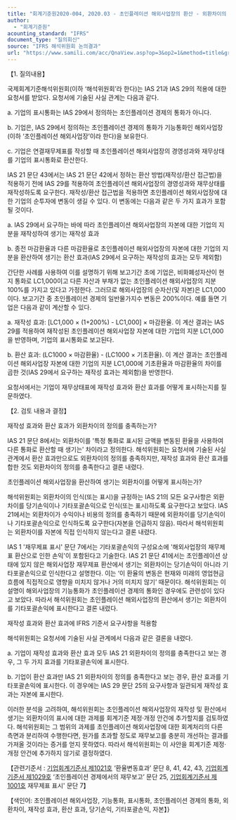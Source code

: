 ```yaml
---
title: "회계기준원2020-004, 2020.03 - 초인플레이션 해외사업장의 환산 - 외환차이의 표시(IAS 21 ‘환율변동효과’, IAS 29 ‘초인플레이션 경제에서의 재무보고’)"
author:
  - "회계기준원"
acounting_standard: "IFRS"
document_type: "질의회신"
source: "IFRS 해석위원회 논의결과"
url: "https://www.samili.com/acc/QnaView.asp?op=3&op2=1&method=title&group=2123-15;1&orgcode=2&searchword=&page=4&code=%ED%9A%8C%EA%B3%84%EA%B8%B0%EC%A4%80%EC%9B%902020%2D004%3A20200331"
---
```

【1. 질의내용】

국제회계기준해석위원회(이하 ‘해석위원회’라 한다)는 IAS 21과 IAS 29의 적용에 대한 요청서를 받았다. 요청서에 기술된 사실 관계는 다음과 같다.

a. 기업의 표시통화는 IAS 29에서 정의하는 초인플레이션 경제의 통화가 아니다.

b. 기업은, IAS 29에서 정의하는 초인플레이션 경제의 통화가 기능통화인 해외사업장(이하 ‘초인플레이션 해외사업장’이라 한다)을 보유한다.

c. 기업은 연결재무제표를 작성할 때 초인플레이션 해외사업장의 경영성과와 재무상태를 기업의 표시통화로 환산한다.

IAS 21 문단 43에서는 IAS 21 문단 42에서 정하는 환산 방법(재작성/환산 접근법)을 적용하기 전에 IAS 29를 적용하여 초인플레이션 해외사업장의 경영성과와 재무상태를 재작성하도록 요구한다. 재작성/환산 접근법을 적용하면 초인플레이션 해외사업장에 대한 기업의 순투자에 변동이 생길 수 있다. 이 변동에는 다음과 같은 두 가지 효과가 포함될 것이다.

a. IAS 29에서 요구하는 바에 따라 초인플레이션 해외사업장의 자본에 대한 기업의 지분을 재작성하여 생기는 재작성 효과

b. 종전 마감환율과 다른 마감환율로 초인플레이션 해외사업장의 자본에 대한 기업의 지분을 환산하여 생기는 환산 효과(IAS 29에서 요구하는 재작성의 효과는 모두 제외함)

간단한 사례를 사용하여 이를 설명하기 위해 보고기간 초에 기업은, 비화폐성자산이 현지 통화로 LC1,000이고 다른 자산과 부채가 없는 초인플레이션 해외사업장의 지분 100%를 가지고 있다고 가정한다. 그러므로 해외사업장의 순자산(및 자본)은 LC1,000이다. 보고기간 중 초인플레이션 경제의 일반물가지수 변동은 200%이다. 예를 들면 기업은 다음과 같이 계산할 수 있다.

a. 재작성 효과: \[LC1,000 × (1+200%) - LC1,000\] × 마감환율. 이 계산 결과는 IAS 29를 적용하여 재작성된 초인플레이션 해외사업장 자본에 대한 기업의 지분 LC1,000을 반영하며, 기업의 표시통화로 보고된다.

b. 환산 효과: (LC1000 × 마감환율) - (LC1000 × 기초환율). 이 계산 결과는 초인플레이션 해외사업장 자본에 대한 기업의 지분 LC1,000에 기초환율과 마감환율의 차이를 곱한 것(IAS 29에서 요구하는 재작성 효과는 제외함)을 반영한다.

요청서에서는 기업이 재무상태표에 재작성 효과와 환산 효과를 어떻게 표시하는지를 질문하였다.

  

【2. 검토 내용과 결정】

재작성 효과와 환산 효과가 외환차이의 정의를 충족하는가?

IAS 21 문단 8에서는 외환차이를 '특정 통화로 표시된 금액을 변동된 환율을 사용하여 다른 통화로 환산할 때 생기는’ 차이라고 정의한다. 해석위원회는 요청서에 기술된 사실 관계에서 환산 효과만으로도 외환차이의 정의를 충족하지만, 재작성 효과와 환산 효과를 합한 것도 외환차이의 정의를 충족한다고 결론 내렸다.

  

초인플레이션 해외사업장을 환산하여 생기는 외환차이를 어떻게 표시하는가?

해석위원회는 외환차이의 인식(또는 표시)을 규정하는 IAS 21의 모든 요구사항은 외환차이를 당기손익이나 기타포괄손익으로 인식(또는 표시)하도록 요구한다고 보았다. IAS 21에서는 외환차이가 수익이나 비용의 정의를 충족하기 때문에 외환차이를 당기손익이나 기타포괄손익으로 인식하도록 요구한다(자본을 언급하지 않음). 따라서 해석위원회는 외환차이를 자본에 직접 인식하지 않는다고 결론 내렸다.

IAS 1 '재무제표 표시' 문단 7에서는 기타포괄손익의 구성요소에 '해외사업장의 재무제표 환산으로 인한 손익'이 포함된다고 기술한다. IAS 21 문단 41에서는 초인플레이션 상태에 있지 않은 해외사업장 재무제표 환산에서 생기는 외환차이는 당기손익이 아니라 기타포괄손익으로 인식한다고 설명한다. 이는 ‘이 환율의 변동은 현재와 미래의 영업현금흐름에 직접적으로 영향을 미치지 않거나 거의 미치지 않기’ 때문이다. 해석위원회는 이 설명이 해외사업장의 기능통화가 초인플레이션 경제의 통화인 경우에도 관련성이 있다고 보았다. 따라서 해석위원회는 초인플레이션 해외사업장의 환산에서 생기는 외환차이를 기타포괄손익에 표시한다고 결론 내렸다.

재작성 효과와 환산 효과에 IFRS 기준서 요구사항을 적용함

해석위원회는 요청서에 기술된 사실 관계에서 다음과 같은 결론을 내렸다.

a. 기업이 재작성 효과와 환산 효과 모두 IAS 21 외환차이의 정의를 충족한다고 보는 경우, 그 두 가지 효과를 기타포괄손익에 표시한다.

b. 기업이 환산 효과만 IAS 21 외환차이의 정의를 충족한다고 보는 경우, 환산 효과를 기타포괄손익에 표시한다. 이 경우에는 IAS 29 문단 25의 요구사항과 일관되게 재작성 효과는 자본에 표시한다.

이러한 분석을 고려하여, 해석위원회는 초인플레이션 해외사업장의 재작성 및 환산에서 생기는 외환차이의 표시에 대한 과제를 회계기준 제정·개정 안건에 추가할지를 검토하였다. 해석위원회는 그 범위의 과제를 초인플레이션 해외사업장에 대한 회계처리의 다른 측면과 분리하여 수행한다면, 원가를 초과할 정도로 재무보고를 충분히 개선하는 결과를 가져올 것이라는 증거를 얻지 못하였다. 따라서 해석위원회는 이 사안을 회계기준 제정·개정 안건에 추가하지 않기로 결정하였다.

  

【관련기준서 : [기업회계기준서 제1021호](https://www.samili.com/acc/) ‘환율변동효과’ 문단 8, 41, 42, 43, [기업회계기준서 제1029호](https://www.samili.com/acc/) ‘초인플레이션 경제에서의 재무보고’ 문단 25, [기업회계기준서 제1001호](https://www.samili.com/acc/) 재무제표 표시' 문단 7】

【색인어: 초인플레이션 해외사업장, 기능통화, 표시통화, 초인플레이션 경제의 통화, 외환차이, 재작성 효과, 환산 효과, 당기손익, 기타포괄손익, 자본】}